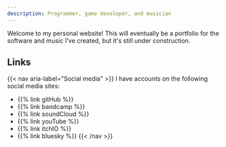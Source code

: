 ```yaml
---
description: Programmer, game developer, and musician
---
```


Welcome to my personal website! This will eventually be a portfolio for the
software and music I've created, but it's still under construction.

## Links
{{< nav aria-label="Social media" >}}
I have accounts on the following social media sites:
* {{% link gitHub %}}
* {{% link bandcamp %}}
* {{% link soundCloud %}}
* {{% link youTube %}}
* {{% link itchIO %}}
* {{% link bluesky %}}
{{< /nav >}}
